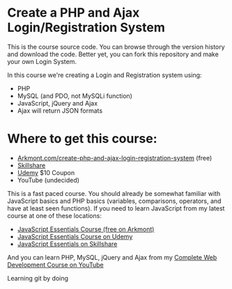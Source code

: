 # Create a PHP and Ajax Login/Registration System
This is the course source code. You can browse through the version history and download the code. Better yet, you can fork this repository and make your own Login System.

In this course we're creating a Login and Registration system using:
  - PHP
  - MySQL (and PDO, not MySQLi function)
  - JavaScript, jQuery and Ajax
  - Ajax will return JSON formats

# Where to get this course:
  - [Arkmont.com/create-php-and-ajax-login-registration-system](https://arkmont.com/create-php-and-ajax-login-registration-system) (free)
  - [Skillshare](http://skl.sh/2vVmaHw)
  - [Udemy](https://www.udemy.com/create-php-ajax-js-jquery-mysql-login-system-today/?couponCode=GITHUB-DISCOUNT) $10 Coupon
  - YouTube (undecided)

This is a fast paced course. You should already be somewhat familiar with JavaScript basics and PHP basics (variables, comparisons, operators, and have at least seen functions). If you need to learn JavaScript from my latest course at one of these locations:
- [JavaScript Essentials Course (free on Arkmont)](https://arkmont.com/javascript-essentials)
- [JavaScript Essentials Course on Udemy](https://www.udemy.com/javascript-essentials-course/)
- [JavaScript Essentials on Skillshare](http://skl.sh/2wml2Ae)

And you can learn PHP, MySQL, jQuery and Ajax from my [Complete Web Development Course on YouTube](https://www.youtube.com/playlist?list=PLNCzLFEENi67cM1-yVS4q8vu41O7Ab74j)

Learning git by doing
